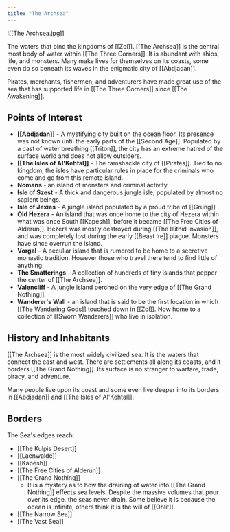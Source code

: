 ```yaml
---
title: "The Archsea"
---
```

![[The Archsea.jpg]]

The waters that bind the kingdoms of [[Zol]]. [[The Archsea]] is the central most body of water within [[The Three Corners]]. It is abundant with ships, life, and monsters. Many make lives for themselves on its coasts, some even do so beneath its waves in the enigmatic city of [[Abdjadan]].

Pirates, merchants, fishermen, and adventurers have made great use of the sea that has supported life in [[The Three Corners]] since [[The Awakening]].

## Points of Interest
- **[[Abdjadan]]** - A mystifying city built on the ocean floor. Its presence was not known until the early parts of the [[Second Age]]. Populated by a cast of water breathing [[Triton]], the city has an extreme hatred of the surface world and does not allow outsiders.
- **[[The Isles of Al'Kehtal]]** - The ramshackle city of [[Pirates]]. Tied to no kingdom, the isles have particular rules in place for the criminals who come and go from this remote island.
- **Nomans** - an island of monsters and criminal activity.
- **Isle of Szest** - A thick and dangerous jungle isle, populated by almost no sapient beings.
- **Isle of Jexies** - A jungle island populated by a proud tribe of [[Grung]]
- **Old Hezera** - An island that was once home to the city of Hezera within what was once South [[Kapesh]], before it became [[The Free Cities of Alderun]]. Hezera was mostly destroyed during [[The Illithid Invasion]], and was completely lost during the early [[Beast Ire]] plague. Monsters have since overrun the island.
- **Vorgal** - A peculiar island that is rumored to be home to a secretive monastic tradition. However those who travel there tend to find little of anything.
- **The Smatterings** - A collection of hundreds of tiny islands that pepper the center of [[The Archsea]].
- **Valencliff** - A jungle island perched on the very edge of [[The Grand Nothing]].
- **Wanderer's Wall** - an island that is said to be the first location in which [[The Wandering Gods]] touched down in [[Zol]]. Now home to a collection of [[Sworn Wanderers]] who live in isolation.

## History and Inhabitants
[[The Archsea]] is the most widely civilized sea. It is the waters that connect the east and west. There are settlements all along its coasts, and it borders [[The Grand Nothing]]. Its surface is no stranger to warfare, trade, piracy, and adventure.

Many people live upon its coast and some even live deeper into its borders in [[Abdjadan]] and [[The Isles of Al'Kehtal]].

## Borders
The Sea's edges reach:
- [[The Kulpis Desert]]
- [[Laenwalde]]
- [[Kapesh]]
- [[The Free Cities of Alderun]]
- [[The Grand Nothing]]
	- It is a mystery as to how the draining of water into [[The Grand Nothing]] effects sea levels. Despite the massive volumes that pour over its edge, the seas never drain. Some believe it is because the ocean is infinite, others think it is the will of [[Ohlit]].
- [[The Narrow Sea]]
- [[The Vast Sea]]